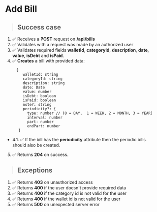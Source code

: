 # Add Bill

> ## Success case

1. ✅ Receives a **POST** request on **/api/bills**
2. ✅ Validates with a request was made by an authorized user
3. ✅ Validates required fields **walletId**, **categoryId**, **description**, **date**, **value**, **isDebt**  and **isPaid**.
4. ✅ **Creates** a bill with provided data:
```
     {  
        walletId: string
        categoryId: string
        description: string
        date: Date
        value: number
        isDebt: boolean
        isPaid: boolean
        note?: string
        periodicity?: {          
          type: number // (0 = DAY,  1 = WEEK, 2 = MONTH, 3 = YEAR)
          interval: number
          part: number
          endPart: number
      }
  ```

   - 4.1. ✅ If the bill has the **periodicity** attribute then the periodic bills should also be created.

5. ✅ Returns **204** on success.

> ## Exceptions

1. ✅ Returns **403** on unauthorized access
2. ✅ Returns **400** if the user doesn't provide required data
2. ✅ Returns **400** if the category id is not valid for the user
2. ✅ Returns **400** if the wallet id is not valid for the user
3. ✅ Returns **500** on unexpected server error